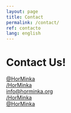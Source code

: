 ```yaml
---
layout: page
title: Contact
permalink: /contact/
ref: contacto
lang: english
---
```


# Contact Us!
<section id="contacto" class="seccion-contacto">
  <div class="col-md-6 text-center">
    <a href="https://twitter.com/horminka" target="_blank"><i class="fa fa-twitter fa-5x"></i> @HorMinka</a>
  </div>
  <div class="col-md-6 text-center">
    <a href="https://www.facebook.com/horminka" target="_blank"><i class="fa fa-facebook fa-5x"></i> /HorMinka</a>
  </div>
  <div class="col-md-12 text-center">
    <a href="mailto:info@horminka.org"><i class="fa fa-envelope fa-5x"></i> info@horminka.org</a>
  </div>
  <div class="col-md-6 text-center">
    <a href="https://www.youtube.com/channel/UCOAlZBWlJajq7cs-89Ww3bA"><i class="fa fa-youtube fa-5x"></i> /HorMinka</a>
  </div>
  <div class="col-md-6 text-center">
    <a href="https://www.instagram.com/horminka/" target="_blank"><i class="fa fa-instagram fa-5x"></i> @HorMinka</a>
  </div>
</section>
